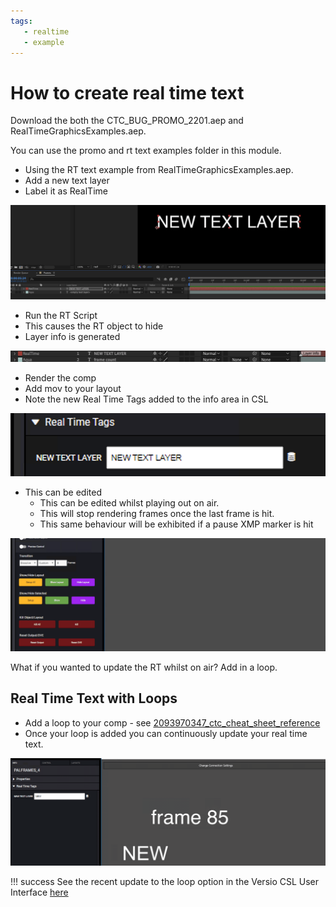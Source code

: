 ```yaml
---
tags:
   - realtime
   - example
---
```


<!--
Title : 2101012022_creation_real_time_text_howto

- Created : 2022-01-06 14:23
- Updated :
- Author : James Rivers
- Written against (version):
- Sources :
- Author Notes :
-->


# How to create real time text
Download the both the CTC_BUG_PROMO_2201.aep and RealTimeGraphicsExamples.aep. 

You can use the promo and rt text examples folder in this module. 

- Using the RT text example from RealTimeGraphicsExamples.aep. 
- Add a new text layer
- Label it as RealTime

![](attachments/Pasted%20image%2020220104121607.png)

- Run the RT Script
- This causes the RT object to hide
- Layer info is generated

![](attachments/Pasted%20image%2020220104121753.png)

- Render the comp
- Add mov to your layout
- Note the new Real Time Tags added to the info area in CSL 

![](attachments/Pasted%20image%2020220104121945.png)


- This can be edited
	- This can be edited whilst playing out on air.
	- This will stop rendering frames once the last frame is hit.
	- This same behaviour will be exhibited if a pause XMP marker is hit


![](attachments/2022-01-04%2015.18.57.gif)

What if you wanted to update the RT whilst on air? Add in a loop.

## Real Time Text with Loops
- Add a loop to your comp - see [2093970347_ctc_cheat_sheet_reference](../chapter05_create_ctc_based_graphics/2093970347_ctc_cheat_sheet_reference.md)
- Once your loop is added you can continuously update your real time text.

![](attachments/2022-01-04%2015.24.05.gif)

!!! success
    See the recent update to the loop option in the Versio CSL User Interface [here](chapter06_create_rto_based_graphics/202204272022_realtime_pull_data_tutorial.md)


